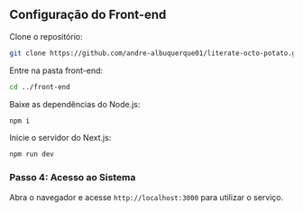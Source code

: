 ## Configuração do Front-end

Clone o repositório:

```bash
git clone https://github.com/andre-albuquerque01/literate-octo-potato.git
```

Entre na pasta front-end:

```bash
cd ../front-end
```

Baixe as dependências do Node.js:

```bash
npm i
```

Inicie o servidor do Next.js:

```bash
npm run dev
```

### Passo 4: Acesso ao Sistema

Abra o navegador e acesse `http://localhost:3000` para utilizar o serviço.
